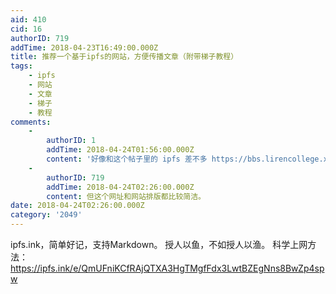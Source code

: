 ```yaml
---
aid: 410
cid: 16
authorID: 719
addTime: 2018-04-23T16:49:00.000Z
title: 推荐一个基于ipfs的网站，方便传播文章（附带梯子教程）
tags:
    - ipfs
    - 网站
    - 文章
    - 梯子
    - 教程
comments:
    -
        authorID: 1
        addTime: 2018-04-24T01:56:00.000Z
        content: '好像和这个帖子里的 ipfs 差不多 https://bbs.lirencollege.xyz/t/409'
    -
        authorID: 719
        addTime: 2018-04-24T02:26:00.000Z
        content: 但这个网址和网站排版都比较简洁。
date: 2018-04-24T02:26:00.000Z
category: '2049'
---
```


ipfs.ink，简单好记，支持Markdown。 授人以鱼，不如授人以渔。 科学上网方法：https://ipfs.ink/e/QmUFniKCfRAjQTXA3HgTMgfFdx3LwtBZEgNns8BwZp4spw

